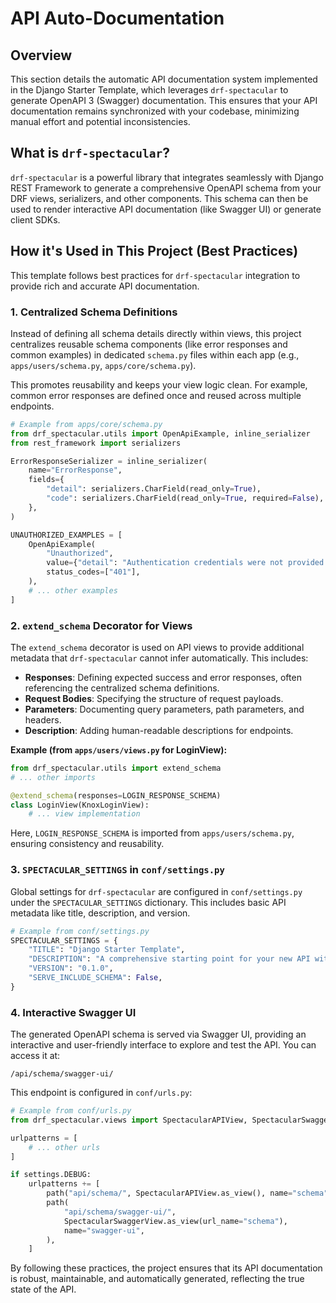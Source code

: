 # API Auto-Documentation

## Overview

This section details the automatic API documentation system implemented in the Django Starter Template, which leverages `drf-spectacular` to generate OpenAPI 3 (Swagger) documentation. This ensures that your API documentation remains synchronized with your codebase, minimizing manual effort and potential inconsistencies.

## What is `drf-spectacular`?

`drf-spectacular` is a powerful library that integrates seamlessly with Django REST Framework to generate a comprehensive OpenAPI schema from your DRF views, serializers, and other components. This schema can then be used to render interactive API documentation (like Swagger UI) or generate client SDKs.

## How it's Used in This Project (Best Practices)

This template follows best practices for `drf-spectacular` integration to provide rich and accurate API documentation.

### 1. Centralized Schema Definitions

Instead of defining all schema details directly within views, this project centralizes reusable schema components (like error responses and common examples) in dedicated `schema.py` files within each app (e.g., `apps/users/schema.py`, `apps/core/schema.py`).

This promotes reusability and keeps your view logic clean. For example, common error responses are defined once and reused across multiple endpoints.

```python
# Example from apps/core/schema.py
from drf_spectacular.utils import OpenApiExample, inline_serializer
from rest_framework import serializers

ErrorResponseSerializer = inline_serializer(
    name="ErrorResponse",
    fields={
        "detail": serializers.CharField(read_only=True),
        "code": serializers.CharField(read_only=True, required=False),
    },
)

UNAUTHORIZED_EXAMPLES = [
    OpenApiExample(
        "Unauthorized",
        value={"detail": "Authentication credentials were not provided."},
        status_codes=["401"],
    ),
    # ... other examples
]
```

### 2. `extend_schema` Decorator for Views

The `extend_schema` decorator is used on API views to provide additional metadata that `drf-spectacular` cannot infer automatically. This includes:

*   **Responses**: Defining expected success and error responses, often referencing the centralized schema definitions.
*   **Request Bodies**: Specifying the structure of request payloads.
*   **Parameters**: Documenting query parameters, path parameters, and headers.
*   **Description**: Adding human-readable descriptions for endpoints.

**Example (from `apps/users/views.py` for LoginView):**

```python
from drf_spectacular.utils import extend_schema
# ... other imports

@extend_schema(responses=LOGIN_RESPONSE_SCHEMA)
class LoginView(KnoxLoginView):
    # ... view implementation
```

Here, `LOGIN_RESPONSE_SCHEMA` is imported from `apps/users/schema.py`, ensuring consistency and reusability.

### 3. `SPECTACULAR_SETTINGS` in `conf/settings.py`

Global settings for `drf-spectacular` are configured in `conf/settings.py` under the `SPECTACULAR_SETTINGS` dictionary. This includes basic API metadata like title, description, and version.

```python
# Example from conf/settings.py
SPECTACULAR_SETTINGS = {
    "TITLE": "Django Starter Template",
    "DESCRIPTION": "A comprehensive starting point for your new API with Django and DRF",
    "VERSION": "0.1.0",
    "SERVE_INCLUDE_SCHEMA": False,
}
```

### 4. Interactive Swagger UI

The generated OpenAPI schema is served via Swagger UI, providing an interactive and user-friendly interface to explore and test the API. You can access it at:

`/api/schema/swagger-ui/`

This endpoint is configured in `conf/urls.py`:

```python
# Example from conf/urls.py
from drf_spectacular.views import SpectacularAPIView, SpectacularSwaggerView

urlpatterns = [
    # ... other urls
]

if settings.DEBUG:
    urlpatterns += [
        path("api/schema/", SpectacularAPIView.as_view(), name="schema"),
        path(
            "api/schema/swagger-ui/",
            SpectacularSwaggerView.as_view(url_name="schema"),
            name="swagger-ui",
        ),
    ]
```

By following these practices, the project ensures that its API documentation is robust, maintainable, and automatically generated, reflecting the true state of the API.
